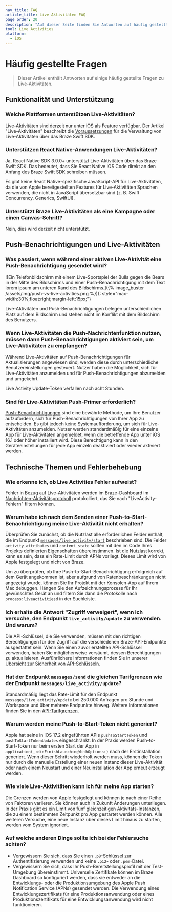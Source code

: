 ```yaml
---
nav_title: FAQ
article_title: Live-Aktivitäten FAQ
page_order: 20
description: "Auf dieser Seite finden Sie Antworten auf häufig gestellte Fragen zu Live-Aktivitäten für das Swift SDK."
tool: Live Activities
platform:
  - iOS
---
```


# Häufig gestellte Fragen

> Dieser Artikel enthält Antworten auf einige häufig gestellte Fragen zu Live-Aktivitäten.

## Funktionalität und Unterstützung

### Welche Plattformen unterstützen Live-Aktivitäten?

Live-Aktivitäten sind derzeit nur unter iOS als Feature verfügbar. Der Artikel "Live-Aktivitäten" beschreibt die [Voraussetzungen]({{site.baseurl}}/developer_guide/platform_integration_guides/swift/live_activities/live_activities/#prerequisites) für die Verwaltung von Live-Aktivitäten über das Braze Swift SDK.

### Unterstützen React Native-Anwendungen Live-Aktivitäten?

Ja, React Native SDK 3.0.0+ unterstützt Live-Aktivitäten über das Braze Swift SDK. Das bedeutet, dass Sie React Native iOS Code direkt an den Anfang des Braze Swift SDK schreiben müssen. 

Es gibt keine React Native-spezifische JavaScript-API für Live-Aktivitäten, da die von Apple bereitgestellten Features für Live-Aktivitäten Sprachen verwenden, die nicht in JavaScript übersetzbar sind (z. B. Swift Concurrency, Generics, SwiftUI).

### Unterstützt Braze Live-Aktivitäten als eine Kampagne oder einen Canvas-Schritt?

Nein, dies wird derzeit nicht unterstützt.

## Push-Benachrichtigungen und Live-Aktivitäten

### Was passiert, wenn während einer aktiven Live-Aktivität eine Push-Benachrichtigung gesendet wird? 

![Ein Telefonbildschirm mit einem Live-Sportspiel der Bulls gegen die Bears in der Mitte des Bildschirms und einer Push-Benachrichtigung mit dem Text lorem ipsum am unteren Rand des Bildschirms.]({% image_buster /assets/img/push-vs-live-activities.png %}){: style="max-width:30%;float:right;margin-left:15px;"}

Live-Aktivitäten und Push-Benachrichtigungen belegen unterschiedlichen Platz auf dem Bildschirm und stehen nicht im Konflikt mit dem Bildschirm des Benutzers.

### Wenn Live-Aktivitäten die Push-Nachrichtenfunktion nutzen, müssen dann Push-Benachrichtigungen aktiviert sein, um Live-Aktivitäten zu empfangen?

Während Live-Aktivitäten auf Push-Benachrichtigungen für Aktualisierungen angewiesen sind, werden diese durch unterschiedliche Benutzereinstellungen gesteuert. Nutzer haben die Möglichkeit, sich für Live-Aktivitäten anzumelden und für Push-Benachrichtigungen abzumelden und umgekehrt.

Live Activity Update-Token verfallen nach acht Stunden.

### Sind für Live-Aktivitäten Push-Primer erforderlich?

[Push-Benachrichtigungen]({{site.baseurl}}/user_guide/message_building_by_channel/push/best_practices/push_primer_messages/) sind eine bewährte Methode, um Ihre Benutzer aufzufordern, sich für Push-Benachrichtigungen von Ihrer App zu entscheiden. Es gibt jedoch keine Systemaufforderung, um sich für Live-Aktivitäten anzumelden. Nutzer werden standardmäßig für eine einzelne App für Live-Aktivitäten angemeldet, wenn die betreffende App unter iOS 16.1 oder höher installiert wird. Diese Berechtigung kann in den Geräteeinstellungen für jede App einzeln deaktiviert oder wieder aktiviert werden.

## Technische Themen und Fehlerbehebung

### Wie erkenne ich, ob Live Activities Fehler aufweist?

Fehler in Bezug auf Live-Aktivitäten werden im Braze-Dashboard im [Nachrichten-Aktivitätsprotokoll]({{site.baseurl}}/user_guide/administrative/app_settings/message_activity_log_tab/) protokolliert, das Sie nach "LiveActivity-Fehlern" filtern können.

### Warum habe ich nach dem Senden einer Push-to-Start-Benachrichtigung meine Live-Aktivität nicht erhalten?

Überprüfen Sie zunächst, ob die Nutzlast alle erforderlichen Felder enthält, die im Endpunkt [`messages/live_activity/start`]({{site.baseurl}}/api/endpoints/messaging/live_activity/start) beschrieben sind. Die Felder `activity_attributes` und `content_state` sollten mit den im Code Ihres Projekts definierten Eigenschaften übereinstimmen. Ist die Nutzlast korrekt, kann es sein, dass ein Rate-Limit durch APNs vorliegt. Dieses Limit wird von Apple festgelegt und nicht von Braze.

Um zu überprüfen, ob Ihre Push-to-Start-Benachrichtigung erfolgreich auf dem Gerät angekommen ist, aber aufgrund von Ratenbeschränkungen nicht angezeigt wurde, können Sie Ihr Projekt mit der Konsolen-App auf Ihrem Mac debuggen. Hängen Sie den Aufzeichnungsprozess für Ihr gewünschtes Gerät an und filtern Sie dann die Protokolle nach `process:liveactivitiesd` in der Suchleiste.

### Ich erhalte die Antwort "Zugriff verweigert", wenn ich versuche, den Endpunkt `live_activity/update` zu verwenden. Und warum?

Die API-Schlüssel, die Sie verwenden, müssen mit den richtigen Berechtigungen für den Zugriff auf die verschiedenen Braze-API-Endpunkte ausgestattet sein. Wenn Sie einen zuvor erstellten API-Schlüssel verwenden, haben Sie möglicherweise versäumt, dessen Berechtigungen zu aktualisieren. Ausführlichere Informationen finden Sie in unserer [Übersicht zur Sicherheit von API-Schlüsseln]({{site.baseurl}}/api/basics/#rest-api-key-security).

### Hat der Endpunkt `messages/send` die gleichen Tarifgrenzen wie der Endpunkt `messages/live_activity/update`? 

Standardmäßig liegt das Rate-Limit für den Endpunkt `messages/live_activity/update` bei 250.000 Anfragen pro Stunde und Workspace und über mehrere Endpunkte hinweg. Weitere Informationen finden Sie in den [API-Tarifgrenzen]({{site.baseurl}}/api/api_limits/).

### Warum werden meine Push-to-Start-Token nicht generiert?

Apple hat seine in iOS 17.2 eingeführten APIs `pushToStartToken` und `pushToStartTokenUpdates` eingeschränkt. In der Praxis werden Push-to-Start-Token nur beim ersten Start der App in `application(_:didFinishLaunchingWithOptions:)` nach der Erstinstallation generiert. Wenn dieser Schritt wiederholt werden muss, können die Token nur durch die manuelle Erstellung einer neuen Instanz dieser Live-Aktivität oder nach einem Neustart und einer Neuinstallation der App erneut erzeugt werden.

### Wie viele Live-Aktivitäten kann ich für meine App starten?

Die Grenzen werden von Apple festgelegt und können je nach einer Reihe von Faktoren variieren. Sie können auch in Zukunft Änderungen unterliegen. In der Praxis gibt es ein Limit von fünf gleichzeitigen Aktivitäts-Instanzen, die zu einem bestimmten Zeitpunkt pro App gestartet werden können. Alle weiteren Versuche, eine neue Instanz über dieses Limit hinaus zu starten, werden vom System ignoriert.

### Auf welche anderen Dinge sollte ich bei der Fehlersuche achten?

- Vergewissern Sie sich, dass Sie einen `.p8`-Schlüssel zur Authentifizierung verwenden und keine `.p12`\- oder `.pem`-Datei.
- Vergewissern Sie sich, dass Ihr Push-Bereitstellungsprofil mit der Test-Umgebung übereinstimmt. Universelle Zertifikate können im Braze Dashboard so konfiguriert werden, dass sie entweder an die Entwicklungs- oder die Produktionsumgebung des Apple Push Notification Service (APNs) gesendet werden. Die Verwendung eines Entwicklungszertifikats für eine Produktionsanwendung oder eines Produktionszertifikats für eine Entwicklungsanwendung wird nicht funktionieren.


